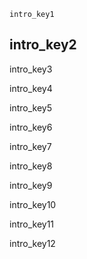 ```ngMeta
intro_key1
```
## intro_key2
intro_key3

intro_key4

intro_key5

intro_key6

intro_key7

intro_key8

intro_key9

intro_key10

intro_key11

intro_key12
